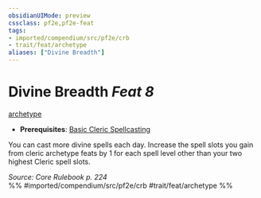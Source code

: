 ```yaml
---
obsidianUIMode: preview
cssclass: pf2e,pf2e-feat
tags:
- imported/compendium/src/pf2e/crb
- trait/feat/archetype
aliases: ["Divine Breadth"]
---
```

# Divine Breadth  *Feat 8*  
[archetype](archetype.md)  

- **Prerequisites**: [Basic Cleric Spellcasting](basic-cleric-spellcasting.md)

You can cast more divine spells each day. Increase the spell slots you gain from cleric archetype feats by 1 for each spell level other than your two highest Cleric spell slots.

*Source: Core Rulebook p. 224*  
%% #imported/compendium/src/pf2e/crb #trait/feat/archetype %%